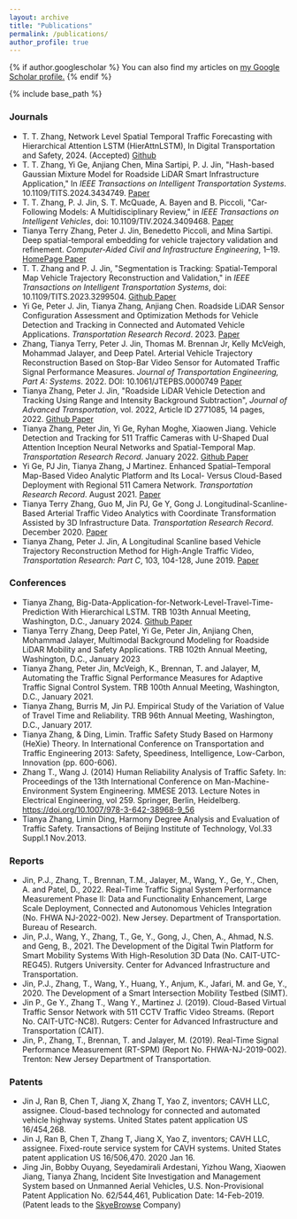 ```yaml
---
layout: archive
title: "Publications"
permalink: /publications/
author_profile: true
---
```


{% if author.googlescholar %}
  You can also find my articles on <u><a href="{https://scholar.google.com/citations?user=byK6350AAAAJ&hl=e}">my Google Scholar profile</a>.</u>
{% endif %}

{% include base_path %}

<!-- {% for post in site.publications reversed %}
  {% include archive-single.html %}
{% endfor %} -->

### Journals
* T. T. Zhang, Network Level Spatial Temporal Traffic Forecasting with Hierarchical Attention LSTM (HierAttnLSTM), In Digital Transportation and Safety, 2024. (Accepted) <a href="https://github.com/TeRyZh/Network-Level-Travel-Prediction-Hierarchical-Attention-LSTM"><i class='fab fa-github'></i> Github </a>
* T. T. Zhang, Yi Ge, Anjiang Chen, Mina Sartipi, P. J. Jin, "Hash-based Gaussian Mixture Model for Roadside LiDAR Smart Infrastructure Application," In *IEEE Transactions on Intelligent Transportation Systems*. 10.1109/TITS.2024.3434749. <a href="https://ieeexplore.ieee.org/document/10624598"><i class='fa fa-book'></i> Paper </a>
* T. T. Zhang, P. J. Jin, S. T. McQuade, A. Bayen and B. Piccoli, "Car-Following Models: A Multidisciplinary Review," in *IEEE Transactions on Intelligent Vehicles*, doi: 10.1109/TIV.2024.3409468. <a href="https://ieeexplore.ieee.org/document/10547481"><i class='fa fa-book'></i> Paper </a>
* Tianya Terry Zhang, Peter J. Jin, Benedetto Piccoli, and Mina Sartipi. Deep spatial-temporal embedding for vehicle trajectory validation and refinement. *Computer-Aided Civil and Infrastructure Engineering*, 1–19.
<a href="https://teryzh.github.io/DSTE_NGSM_Validation_Refinement/"><i class="fa fa-home" aria-hidden="true" ></i> HomePage </a>
<a href="https://doi.org/10.1111/mice.13160"><i class='fa fa-book'></i> Paper</a>
* T. T. Zhang and P. J. Jin, "Segmentation is Tracking: Spatial-Temporal Map Vehicle Trajectory Reconstruction and Validation," in *IEEE Transactions on Intelligent Transportation Systems*, doi: 10.1109/TITS.2023.3299504.
<a href="https://github.com/TeRyZh/Reconstruction-NGSIM-Trajectory-with-DMD-and-Res_UNet_plus"><i class='fab fa-github'></i> Github </a>
<a href="https://ieeexplore.ieee.org/document/10221774"><i class='fa fa-book'></i> Paper</a>
* Yi Ge, Peter J. Jin, Tianya Zhang, Anjiang Chen. Roadside LiDAR Sensor Configuration Assessment and Optimization Methods for Vehicle Detection and Tracking in Connected and Automated Vehicle Applications. *Transportation Research Record*. 2023. <a href="https://journals.sagepub.com/doi/abs/10.1177/03611981231172949"><i class='fa fa-book'></i> Paper</a>
* Zhang, Tianya Terry, Peter J. Jin, Thomas M. Brennan Jr, Kelly McVeigh, Mohammad Jalayer, and Deep Patel. Arterial Vehicle Trajectory Reconstruction Based on Stop-Bar Video Sensor for Automated Traffic Signal Performance Measures. *Journal of Transportation Engineering, Part A: Systems*. 2022. DOI: 10.1061/JTEPBS.0000749
<a href="https://ascelibrary.org/doi/abs/10.1061/JTEPBS.0000749"><i class='fa fa-book'></i> Paper</a>
* Tianya Zhang, Peter J. Jin, "Roadside LiDAR Vehicle Detection and Tracking Using Range and Intensity Background Subtraction", *Journal of Advanced Transportation*, vol. 2022, Article ID 2771085, 14 pages, 2022. 
<a href="https://github.com/TeRyZh/Roadside-LiDAR-Vehicle-Detection-and-Tracking-Background-Subtraction"><i class='fab fa-github'></i> Github </a>
<a href="https://doi.org/10.1155/2022/2771085"><i class='fa fa-book'></i> Paper</a>
* Tianya Zhang, Peter Jin, Yi Ge, Ryhan Moghe, Xiaowen Jiang. Vehicle Detection and Tracking for 511 Traffic Cameras with U-Shaped Dual Attention Inception Neural Networks and Spatial-Temporal Map. _Transportation Research Record_. January 2022.
<a href="https://github.com/TeRyZh/Detection-is-Tracking-511-CCTV-Camera-Vehicle-Detection-Using-STMap-and-DAIU-Net"><i class='fab fa-github'></i> Github </a>
<a href="https://journals.sagepub.com/doi/pdf/10.1177/03611981211068365"><i class='fa fa-book'></i> Paper</a>
* Yi Ge, PJ Jin, Tianya Zhang, J Martinez. Enhanced Spatial–Temporal Map-Based Video Analytic Platform and Its Local- Versus Cloud-Based Deployment with Regional 511 Camera Network. *Transportation Research Record*. August 2021.
<a href="https://journals.sagepub.com/doi/full/10.1177/03611981211036377"><i class='fa fa-book'></i> Paper</a>
* Tianya Terry Zhang, Guo M, Jin PJ, Ge Y, Gong J. Longitudinal-Scanline-Based Arterial Traffic Video Analytics with Coordinate Transformation Assisted by 3D Infrastructure Data. *Transportation Research Record*. December 2020. 
<a href="https://journals.sagepub.com/doi/10.1177/0361198120971257"><i class='fa fa-book'></i> Paper</a>
* Tianya Zhang, Peter J. Jin, A Longitudinal Scanline based Vehicle Trajectory Reconstruction Method for High-Angle Traffic Video, *Transportation Research: Part C*, 103, 104-128, June 2019.
<a href="https://www.sciencedirect.com/science/article/pii/S0968090X18312440"><i class='fa fa-book'></i> Paper</a>
<!--  Limin Ding, Tianya Zhang, "论交通拥堵治理之"道"." 中国人民公安大学学报：自然科学版 3(2013):5.-->


### Conferences
* Tianya Zhang, Big-Data-Application-for-Network-Level-Travel-Time-Prediction With Hierarchical LSTM. TRB 103th Annual Meeting, Washington, D.C., January 2024.
<a href="https://github.com/TeRyZh/Big-Data-Analytics-for-Network-Level-Travel-Time-Prediction"><i class='fab fa-github'></i> Github </a>
<a href="https://arxiv.org/abs/2201.05760"><i class='fa fa-book'></i> Paper</a>
* Tianya Terry Zhang, Deep Patel, Yi Ge, Peter Jin, Anjiang Chen, Mohammad Jalayer, Multimodal Background Modeling for Roadside LiDAR Mobility and Safety Applications. TRB 102th Annual Meeting, Washington, D.C., January 2023
* Tianya Zhang, Peter Jin, McVeigh, K., Brennan, T. and Jalayer, M, Automating the Traffic Signal Performance Measures for Adaptive Traffic Signal Control System. TRB 100th Annual Meeting, Washington, D.C., January 2021.
* Tianya Zhang, Burris M, Jin PJ. Empirical Study of the Variation of Value of Travel Time and Reliability. TRB 96th Annual Meeting, Washington, D.C., January 2017.
* Tianya Zhang, & Ding, Limin. Traffic Safety Study Based on Harmony (HeXie) Theory. In International Conference on Transportation and Traffic Engineering 2013: Safety, Speediness, Intelligence, Low-Carbon, Innovation (pp. 600-606). 
* Zhang T., Wang J. (2014) Human Reliability Analysis of Traffic Safety. In: Proceedings of the 13th International Conference on Man-Machine-Environment System Engineering. MMESE 2013. Lecture Notes in Electrical Engineering, vol 259. Springer, Berlin, Heidelberg. https://doi.org/10.1007/978-3-642-38968-9_56
* Tianya Zhang, Limin Ding, Harmony Degree Analysis and Evaluation of Traffic Safety. Transactions of Beijing Institute of Technology, Vol.33 Suppl.1 Nov.2013. 

### Reports
* Jin, P.J., Zhang, T., Brennan, T.M., Jalayer, M., Wang, Y., Ge, Y., Chen, A. and Patel, D., 2022. Real-Time Traffic Signal System Performance Measurement Phase II: Data and Functionality Enhancement, Large Scale Deployment, Connected and Autonomous Vehicles Integration (No. FHWA NJ-2022-002). New Jersey. Department of Transportation. Bureau of Research.
* Jin, P.J., Wang, Y., Zhang, T., Ge, Y., Gong, J., Chen, A., Ahmad, N.S. and Geng, B., 2021. The Development of the Digital Twin Platform for Smart Mobility Systems With High-Resolution 3D Data (No. CAIT-UTC-REG45). Rutgers University. Center for Advanced Infrastructure and Transportation.
* Jin, P.J., Zhang, T., Wang, Y., Huang, Y., Anjum, K., Jafari, M. and Ge, Y., 2020. The Development of a Smart Intersection Mobility Testbed (SIMT).
* Jin P., Ge Y., Zhang T., Wang Y., Martinez J. (2019). Cloud-Based Virtual Traffic Sensor Network with 511 CCTV Traffic Video Streams. (Report No. CAIT-UTC-NC8). Rutgers: Center for Advanced Infrastructure and Transportation (CAIT). 
* Jin, P., Zhang, T., Brennan, T. and Jalayer, M. (2019). Real-Time Signal Performance Measurement (RT-SPM) (Report No. FHWA-NJ-2019-002). Trenton: New Jersey Department of Transportation. 

### Patents
* Jin J, Ran B, Chen T, Jiang X, Zhang T, Yao Z, inventors; CAVH LLC, assignee. Cloud-based technology for connected and automated vehicle highway systems. United States patent application US 16/454,268.
* Jin J, Ran B, Chen T, Zhang T, Jiang X, Yao Z, inventors; CAVH LLC, assignee. Fixed-route service system for CAVH systems. United States patent application US 16/506,470. 2020 Jan 16.
* Jing Jin, Bobby Ouyang, Seyedamirali Ardestani, Yizhou Wang, Xiaowen Jiang, Tianya Zhang, Incident Site Investigation and Management System based on Unmanned Aerial Vehicles, U.S. Non-Provisional Patent Application No. 62/544,461, Publication Date: 14-Feb-2019. (Patent leads to the [SkyeBrowse](https://www.skyebrowse.com/) Company)

